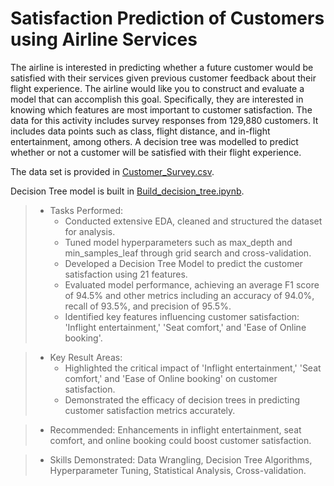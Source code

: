 # Satisfaction Prediction of Customers using Airline Services
The airline is interested in predicting whether a future customer would be satisfied with their services given previous customer feedback about their flight experience. The airline would like you to construct and evaluate a model that can accomplish this goal. Specifically, they are interested in knowing which features are most important to customer satisfaction. The data for this activity includes survey responses from 129,880 customers. It includes data points such as class, flight distance, and in-flight entertainment, among others. A decision tree was modelled to predict whether or not a customer will be satisfied with their flight experience.

The data set is provided in [Customer_Survey.csv](Customer_Survey.csv).<br>

Decision Tree model is built in [Build_decision_tree.ipynb](Build_decision_tree.ipynb).<br>

> * Tasks Performed:
>   * Conducted extensive EDA, cleaned and structured the dataset for analysis.
>   * Tuned model hyperparameters such as max_depth and min_samples_leaf through grid search and cross-validation.
>   * Developed a Decision Tree Model to predict the customer satisfaction using 21 features.
>   * Evaluated model performance, achieving an average F1 score of 94.5% and other metrics including an accuracy of 94.0%, recall of 93.5%, and precision of 95.5%.
>   * Identified key features influencing customer satisfaction: 'Inflight entertainment,' 'Seat comfort,' and 'Ease of Online booking'.

> * Key Result Areas:
>   * Highlighted the critical impact of 'Inflight entertainment,' 'Seat comfort,' and 'Ease of Online booking' on customer satisfaction.
>   * Demonstrated the efficacy of decision trees in predicting customer satisfaction metrics accurately.

> * Recommended: Enhancements in inflight entertainment, seat comfort, and online booking could boost customer satisfaction.

> * Skills Demonstrated: Data Wrangling, Decision Tree Algorithms, Hyperparameter Tuning, Statistical Analysis, Cross-validation.
